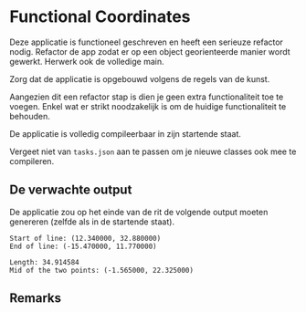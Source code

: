 # Functional Coordinates

Deze applicatie is functioneel geschreven en heeft een serieuze refactor nodig. Refactor de app zodat er op een object georienteerde manier wordt gewerkt. Herwerk ook de volledige main.

Zorg dat de applicatie is opgebouwd volgens de regels van de kunst.

Aangezien dit een refactor stap is dien je geen extra functionaliteit toe te voegen. Enkel wat er strikt noodzakelijk is om de huidige functionaliteit te behouden.

De applicatie is volledig compileerbaar in zijn startende staat.

Vergeet niet van `tasks.json` aan te passen om je nieuwe classes ook mee te compileren.

## De verwachte output

De applicatie zou op het einde van de rit de volgende output moeten genereren (zelfde als in de startende staat).

```text
Start of line: (12.340000, 32.880000)
End of line: (-15.470000, 11.770000)

Length: 34.914584
Mid of the two points: (-1.565000, 22.325000)
```

## Remarks

<!-- Hier kan je opmerkingen plaatsen. -->